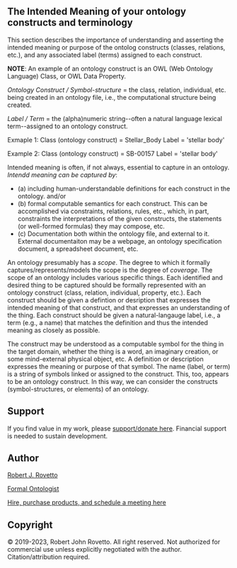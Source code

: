 ## The Intended Meaning of your ontology constructs and terminology

This section describes the importance of understanding and asserting the intended meaning or purpose of the ontolog constructs (classes, relations, etc.), and any associated label (terms) assigned to each construct. 

**NOTE**: An example of an ontology construct is an OWL (Web Ontology Language) Class, or OWL Data Property. 

_Ontology Construct / Symbol-structure_ = the class, relation, individual, etc. being created in an ontology file, i.e., the computational structure being created.

_Label / Term_ = the (alpha)numeric string--often a natural language lexical term--assigned to an ontology construct.

Exmaple 1:
Class (ontology construct) = Stellar_Body
Label = 'stellar body'

Example 2:
Class (ontology construct) = SB-00157
Label = 'stellar body'

Intended meaning is often, if not always, essential to capture in an ontology.
_Intendd meaning can be captured by_: 
- (a) including human-understandable definitions for each construct in the ontology.
and/or
- (b) formal computable semantics for each construct. This can be accomplished via constraints, relations, rules, etc., which, in part, constraints the interpretations of the given constructs, the statements (or well-formed formulas) they may compose, etc.
- (c) Documentation both within the ontology file, and external to it. External documentaiton may be a webpage, an ontology specification document, a spreadsheet document, etc.

An ontology presumably has a _scope_. The degree to which it formally captures/represents/models the scope is the degree of _coverage_.
The scope of an ontology includes various specific things.
Each identified and desired thing to be captured should be formally represented with an ontology construct (class, relation, individual, property, etc.).
Each construct should be given a defintion or desription that expresses the intended meaning of that construct, and that expresses an understanding of the thing.
Each construct should be given a natural-langauge label, i.e., a term (e.g., a name) that matches the definition and thus the intended meaning as closely as possible. 

The construct may be understood as a computable symbol for the thing in the target domain, whether the thing is a word, an imaginary creation, or some mind-external physical object, etc.
A definition or description expresses the meaning or purpose of that symbol.
The name (label, or term) is a string of symbols linked or assigned to the construct. This, too, appears to be an ontology construct.
In this way, we can consider the constructs (symbol-structures, or elements) of an ontology.

## Support
If you find value in my work, please [support/donate here](https://gogetfunding.com/knowledge-organization-services-ontology-terminology-metadata-concept-analysis/). Financial support is needed to sustain development.

## Author
[Robert J. Rovetto](http://orcid.org/0000-0003-3835-7817)

[Formal Ontologist](https://ontologforum.com/index.php/RobertRovetto)

[Hire, purchase products, and schedule a meeting here](https://tinyurl.com/yas7trzy)
## Copyright
© 2019-2023, Robert John Rovetto. All right reserved.
Not authorized for commercial use unless explicitly negotiated with the author. Citation/attribution required.
